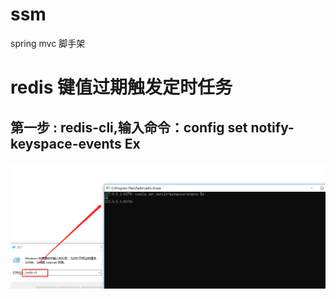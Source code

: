 # ssm
spring mvc 脚手架
# redis 键值过期触发定时任务
## 第一步 : redis-cli,输入命令：config set notify-keyspace-events Ex

![](./img/redis-test.png)

